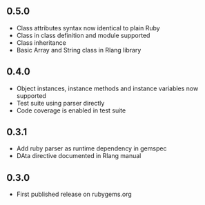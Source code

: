 ## 0.5.0
* Class attributes syntax now identical to plain Ruby
* Class in class definition and module supported
* Class inheritance
* Basic Array and String class in Rlang library

## 0.4.0
* Object instances, instance methods and instance variables now supported
* Test suite using parser directly
* Code coverage is enabled in test suite

## 0.3.1
* Add ruby parser as runtime dependency in gemspec
* DAta directive documented in Rlang manual

## 0.3.0
* First published release on rubygems.org
